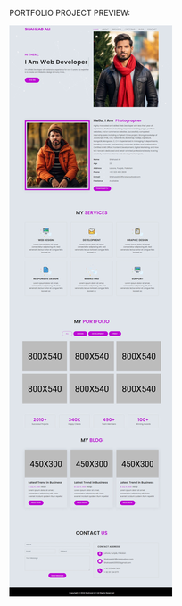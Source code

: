 PORTFOLIO PROJECT PREVIEW:

![alt text](https://github.com/shahzadaliofficial/Shahzad-Portolio/blob/46ad73fae7f5efaab82cadb562d1346cce3552d7/Project-Preview.jpeg)

